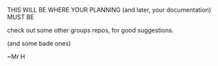 THIS WILL BE WHERE YOUR PLANNING (and later, your documentation) MUST BE

check out some other groups repos, for good suggestions.

(and some bade ones)

~Mr H	
